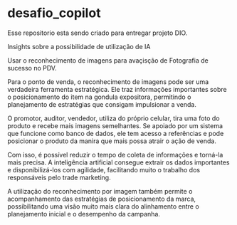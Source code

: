 # desafio_copilot

Esse repositorio esta sendo criado para entregar projeto DIO.

Insights sobre a possibilidade de utilização de IA

Usar o reconhecimento de imagens para avaçisção de Fotografia de sucesso no PDV.

Para o ponto de venda, o reconhecimento de imagens pode ser uma verdadeira ferramenta estratégica. Ele traz informações importantes sobre o posicionamento do item na gondula expositora, permitindo o planejamento de estratégias que consigam impulsionar a venda.

O promotor, auditor, vendedor, utiliza do próprio celular, tira uma foto do produto e recebe mais imagens semelhantes. Se apoiado por um sistema que funcione como banco de dados, ele tem acesso a referências e pode posicionar o produto da manira que mais possa atrair o ação de venda.

Com isso, é possível reduzir o tempo de coleta de informações e torná-la mais precisa. A inteligência artificial consegue extrair os dados importantes e disponibilizá-los com agilidade, facilitando muito o trabalho dos responsáveis pelo trade marketing.

A utilização do reconhecimento por imagem também permite o acompanhamento das estratégias de posicionamento da marca, possibilitando uma visão muito mais clara do alinhamento entre o planejamento inicial e o desempenho da campanha.
